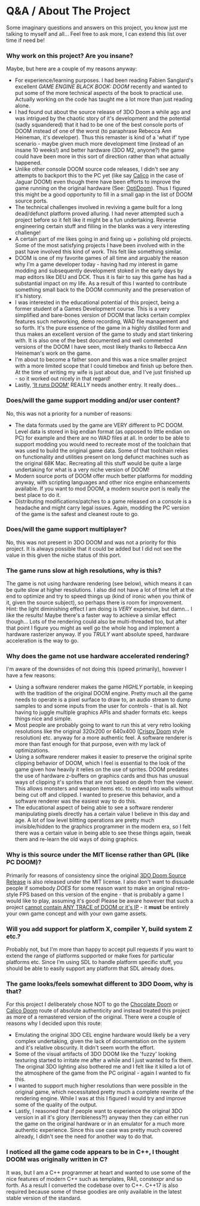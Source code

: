 # Q&A / About The Project

Some imaginary questions and answers on this project, you know just me talking to myself and all... Feel free to ask more, I can extend this list over time if need be!

### Why work on this project? Are you insane?
Maybe, but here are a couple of my reasons anyway:

- For experience/learning purposes. I had been reading Fabien Sanglard's excellent _GAME ENGINE BLACK BOOK: DOOM_ recently and wanted to put some of the more technical aspects of the book to practical use. Actually working on the code has taught me a lot more than just reading alone.
- I had found out about the source release of 3DO Doom a while ago and was intrigued by the chaotic story of it's development and the potential (sadly squandered) that it had to be one of the best console ports of DOOM instead of one of the worst (to paraphrase Rebecca Ann Heineman, it's developer). Thus this remaster is kind of a 'what if' type scenario - maybe given much more development time (instead of an insane 10 weeks!) and better hardware (3DO M2, anyone?) the game could have been more in this sort of direction rather than what actually happened.
- Unlike other console DOOM source code releases, I didn't see any attempts to backport this to the PC yet (like say [Calico](https://github.com/team-eternity/calico-doom) in the case of Jaguar DOOM) even though there have been efforts to improve the game running on the original hardware (See: [OptiDoom](https://github.com/Optimus6128/optidoom3do)). Thus I figured this might be a good opportunity to fill in a small gap in the list of DOOM source ports.
- The technical challenges involved in reviving a game built for a long dead/defunct platform proved alluring. I had never attempted such a project before so it felt like it might be a fun undertaking. Reverse engineering certain stuff and filling in the blanks was a very interesting challenge!
- A certain part of me likes going in and fixing up + polishing old projects. Some of the most satisfying projects I have been involved with in the past have involved this kind of work. This felt like something similar.
- DOOM is one of my favorite games of all time and arguably the reason why I'm a game developer today - having had my interest in game modding and subsequently development stoked in the early days by map editors like DEU and DCK. Thus it is fair to say this game has had a substantial impact on my life. As a result of this I wanted to contribute something small back to the DOOM community and the preservation of it's history.
- I was interested in the educational potential of this project, being a former student of a Games Development course. This is a very simplified and bare-bones version of DOOM that lacks certain complex features such networking, demo recording, WAD file management and so forth. It's the pure essence of the game in a highly distilled form and thus makes an excellent version of the game to study and start tinkering with. It is also one of the best documented and well commented versions of the DOOM I have seen, most likely thanks to Rebecca Ann Heineman's work on the game.
- I'm about to become a father soon and this was a nice smaller project with a more limited scope that I could timebox and finish up before then. At the time of writing my wife is just about due, and I've just finished up - so it worked out nicely in that regard!
- Lastly, ['It runs DOOM'](https://itrunsdoom.tumblr.com) REALLY needs another entry. It really does...

### Does/will the game support modding and/or user content?
No, this was not a priority for a number of reasons:

- The data formats used by the game are VERY different to PC DOOM. Level data is stored in big endian format (as opposed to little endian on PC) for example and there are no WAD files at all. In order to be able to support modding you would need to recreate most of the toolchain that was used to build the original game data. Some of that toolchain relies on functionality and utilities present on long defunct machines such as the original 68K Mac. Recreating all this stuff would be quite a large undertaking for what is a very niche version of DOOM!
- Modern source ports of DOOM offer much better platforms for modding anyway, with scripting languages and other nice engine enhancements available. If you want to mod DOOM, a modern source port is really the best place to do it.
- Distributing modifications/patches to a game released on a console is a headache and might carry legal issues. Again, modding the PC version of the game is the safest and cleanest route to go.

### Does/will the game support multiplayer?
No, this was not present in 3DO DOOM and was not a priority for this project. It is always possible that it could be added but I did not see the value in this given the niche status of this port.

### The game runs slow at high resolutions, why is this?
The game is not using hardware rendering (see below), which means it can be quite slow at higher resolutions. I also did not have a lot of time left at the end to optimize and try to speed things up (kind of ironic when you think of it, given the source subject), so perhaps there is room for improvement. Hint: the light diminishing effect I am doing is _VERY_ expensive, but damn... I like the results! Maybe there's a faster way to achieve a similar effect though... Lots of the rendering could also be multi-threaded too, but after that point I figure you might as well go the whole hog and implement a hardware rasterizer anyway. If you _TRULY_ want absolute speed, hardware acceleration is the way to go.

### Why does the game not use hardware accelerated rendering?
I'm aware of the downsides of not doing this (speed primarily), however I have a few reasons:
- Using a software renderer makes the game _HIGHLY_ portable, in keeping with the tradition of the original DOOM engine. Pretty much all the game needs to operate is a pixel surface to draw to, an audio stream to dump samples to and some inputs from the user for controls - that is all. Not having to juggle multiple graphics APIs and shader formats etc. keeps things nice and simple.
- Most people are probably going to want to run this at very retro looking resolutions like the original 320x200 or 640x400 ([Crispy Doom](https://github.com/fabiangreffrath/crispy-doom) style resolution) etc. anyway for a more authentic feel. A software renderer is more than fast enough for that purpose, even with my lack of optimizations.
- Using a software renderer makes it easier to preserve the original sprite clipping behavior of DOOM, which I feel is essential to the look of the game given how heavily it relies on the use of sprites. DOOM predates the use of hardware z-buffers on graphics cards and thus has unusual ways of clipping it's sprites that are not based on depth from the viewer. This allows monsters and weapon items etc. to extend into walls without being cut off and clipped. I wanted to preserve this behavior, and a software renderer was the easiest way to do this.
- The educational aspect of being able to see a software renderer manipulating pixels directly has a certain value I believe in this day and age. A lot of low level blitting operations are pretty much invisible/hidden to the graphics programmer in the modern era, so I felt there was a certain value in being able to see these things again, tweak them and re-learn the old ways of doing graphics.

### Why is this source under the MIT license rather than GPL (like PC DOOM)?
Primarily for reasons of consistency since the original [3DO Doom Source Release](https://github.com/Olde-Skuul/doom3do) is also released under the MIT license. I also don't want to dissuade people if somebody _DOES_ for some reason want to make an original retro-style FPS based on this version of the engine - that is probably a game I would like to play, assuming it's good! Please be aware however that such a project [cannot contain ANY TRACE of DOOM or it's IP](docs/License.md) - it **must** be entirely your own game concept and with your own game assets.

### Will you add support for platform X, compiler Y, build system Z etc.?
Probably not, but I'm more than happy to accept pull requests if you want to extend the range of platforms supported or make fixes for particular platforms etc. Since I'm using SDL to handle platform specific stuff, you should be able to easily support any platform that SDL already does.

### The game looks/feels somewhat different to 3DO Doom, why is that?
For this project I deliberately chose NOT to go the [Chocolate Doom](https://github.com/chocolate-doom/chocolate-doom) or [Calico Doom](https://github.com/team-eternity/calico-doom) route of absolute authenticity and instead treated this project as more of a remastered version of the original. There were a couple of reasons why I decided upon this route:
- Emulating the original 3DO CEL engine hardware would likely be a very complex undertaking, given the lack of documentation on the system and it's relative obscurity. It didn't seem worth the effort.
- Some of the visual artifacts of 3DO DOOM like the 'fuzzy' looking texturing started to irritate me after a while and I just wanted to fix them. The original 3DO lighting also bothered me and I felt like it killed a lot of the atmosphere of the game from the PC original - again I wanted to fix this.
- I wanted to support much higher resolutions than were possible in the original game, which necessitated pretty much a complete rewrite of the rendering engine. While I was at this I figured I would try and improve some of the quality of the output.
- Lastly, I reasoned that if people want to experience the original 3DO version in all it's glory (terribleness?!) anyway then they can either run the game on the original hardware or in an emulator for a much more authentic experience. Since this use case was pretty much covered already, I didn't see the need for another way to do that.

### I noticed all the game code appears to be in C++, I thought DOOM was originally written in C?
It was, but I am a C++ programmer at heart and wanted to use some of the nice features of modern C++ such as templates, RAII, constexpr and so forth. As a result I converted the codebase over to C++. C++17 is also required because some of these goodies are only available in the latest stable version of the standard.

